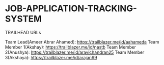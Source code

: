# JOB-APPLICATION-TRACKING-SYSTEM

TRAILHEAD URLs

Team Lead(Ameer Abrar Ahamed): https://trailblazer.me/id/aahameda
Team Member 1(Akshay): https://trailblazer.me/id/nastb
Team Member 2(Anushya): https://trailblazer.me/id/aravichandran25
Team Member 3(Akshaya): https://trailblazer.me/id/arajan99
